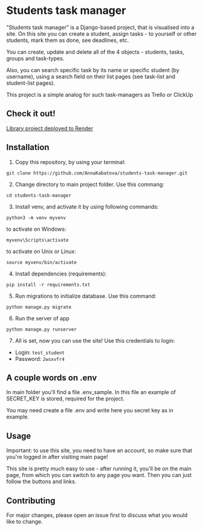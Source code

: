 # Students task manager

"Students task manager" is a Django-based project, that is visualised into a site. On this site you can create a student, assign tasks - to yourself or other students, mark them as done, see deadlines, etc.

You can create, update and delete all of the 4 objects - students, tasks, groups and task-types.

Also, you can search specific task by its name or specific student (by username), using a search field on their list pages (see task-list and student-list pages).

This project is a simple analog for such task-managers as Trello or ClickUp

## Check it out!

[Library project deployed to Render](https://students-task-manager-wgn1.onrender.com)

## Installation

1. Copy this repository, by using your terminal:
```git
git clone https://github.com/AnnaKabatova/students-task-manager.git
```
2. Change directory to main project folder. Use this commang:
```git
cd students-task-manager
```
3. Install venv, and activate it by using following commands:
```git
python3 -m venv myvenv
```
to activate on Windows:
```git
myvenv\Scripts\activate
```
to activate on Unix or Linux:
```git
source myvenv/bin/activate
```
4. Install dependencies (requirements):
```git
pip install -r requirements.txt
```
5. Run migrations to initialize database. Use this command:
```git
python manage.py migrate
```
6. Run the server of app
```git
python manage.py runserver
```
7. All is set, now you can use the site! Use this credentials to login:
  - Login: `test_student`
  - Password: `2wsxvfr4`

## A couple words on .env
In main folder you'll find a file .env_sample. In this file an example of SECRET_KEY is stored, required for the project.

You may need create a file .env and write here you secret key as in example.

## Usage
Important: to use this site, you need to have an account, so make sure that you're logged in after visiting main page!

This site is pretty much easy to use - after running it, you'll be on the main page, from which you can switch to any page you want. Then you can just follow the buttons and links.

## Contributing

For major changes, please open an issue first to discuss what you would like to change.
